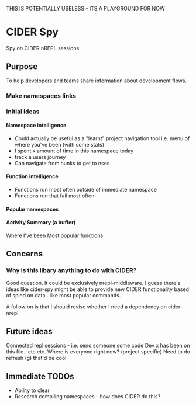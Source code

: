 THIS IS POTENTIALLY USELESS - ITS A PLAYGROUND FOR NOW

# CIDER Spy

Spy on CIDER nREPL sessions

## Purpose

To help developers and teams share information about development flows.

### Make namespaces links

### Initial Ideas

#### Namespace intelligence

* Could actually be useful as a "learnt" project navigation tool
i.e. menu of where you've been (with some stats)
* I spent x amount of time in this namespace today
* track a users journey
* Can navigate from hunks to get to nses

#### Function intelligence

* Functions run most often outside of immediate namespace
* Functions run that fail most often

#### Popular namespaces

#### Activity Summary (a buffer)

Where I've been
Most popular functions

## Concerns

### Why is this libary anything to do with CIDER?

Good question. It could be exclusively nrepl-middleware. I guess there's ideas like cider-spy might be able to provide new CIDER functionality based of spied on data.. like most popular commands.

A follow on is that I should revise whether I need a dependency on cider-nrepl

## Future ideas

Connected repl sessions - i.e. send someone some code
Dev x has been on this file.. etc etc.
Where is everyone right now? (project specific)
Need to do refresh (g) that'd be cool

## Immediate TODOs

* Ability to clear
* Research compiling namespaces - how does CIDER do this?
